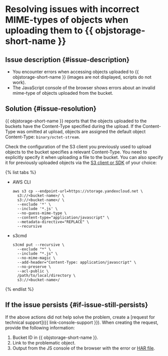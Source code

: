 # Resolving issues with incorrect MIME-types of objects when uploading them to {{ objstorage-short-name }}


## Issue description {#issue-description}

* You encounter errors when accessing objects uploaded to {{ objstorage-short-name }} (images are not displayed, scripts do not work).
* The JavaScript console of the browser shows errors about an invalid mime-type of objects uploaded from the bucket.

## Solution {#issue-resolution}

{{ objstorage-short-name }} reports that the objects uploaded to the buckets have the Content-Type specified during the upload.
If the Content-Type was omitted at upload, objects are assigned the default object Content-Type: `binary/octet-stream`.

Check the configuration of the S3 client you previously used to upload objects to the bucket specifies a relevant Content-Type. You need to explicitly specify it when uploading a file to the bucket. You can also specify it for previously uploaded objects via the [S3 client or SDK](../../../storage/tools/index.md) of your choice:

{% list tabs %}

- AWS CLI
   ```
   aws s3 cp --endpoint-url=https://storage.yandexcloud.net \
     s3://<bucket-name>/ \
     s3://<bucket-name>/ \
     --exclude '*' \
     --include '*.js' \
     --no-guess-mime-type \
     --content-type="application/javascript" \
     --metadata-directive="REPLACE" \
     --recursive
   ```
- s3cmd
   ```
   s3cmd put --recursive \
     --exclude "*" \
     --include "*.js" \
     --no-mime-magic \
     --add-header="Content-Type: application/javascript" \
     --no-preserve \
     --acl-public \
     /path/to/local/directory \
     s3://<bucket-name>/
   ```
{% endlist %}

## If the issue persists {#if-issue-still-persists}

If the above actions did not help solve the problem, create a [request for technical support]({{ link-console-support }}).
When creating the request, provide the following information:

1. Bucket ID in {{ objstorage-short-name }}.
2. Link to the problematic object.
3. Output from the JS console of the browser with the error or [HAR file](../../../support/create-har.md).
